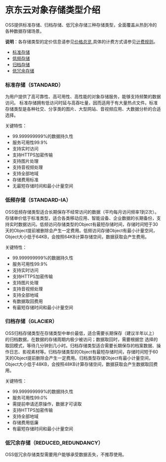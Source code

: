 #  京东云对象存储类型介绍
OSS提供标准存储、归档存储、低冗余存储三种存储类型，全面覆盖从热到冷的各种数据存储场景。

**说明**：各存储类型的定价信息请参见[价格总览](https://docs.jdcloud.com/cn/object-storage-service/price-overview),具体的计费方式请参见[计费规则](https://docs.jdcloud.com/cn/object-storage-service/billing-rules)。

* [标准存储](StorageClass-Overview#user-content-1)
* [低频存储](StorageClass-Overview#user-content-2)
* [归档存储](StorageClass-Overview#user-content-3)
* [低冗余存储](StorageClass-Overview#user-content-4)


### 标准存储（STANDARD）

<div id="user-content-1"></div>

为用户提供了高可靠性、高可用性、高性能的对象存储服务，能够支持频繁的数据访问。
标准存储拥有低访问时延与高吞吐量，因而适用于有大量热点文件。标准存储类型是各种社交、分享类的图片、大型网站、音视频应用、大数据分析的合适选择。

关键特性：
* 99.999999999%的数据持久性
* 服务可用性99.9%
* 支持实时访问
* 支持HTTPS加密传输
* 支持图片处理
* 支持音视频处理
* 支持全部地域
* 存储费用标准
* 无最短存储时间和最小计量空间

### 低频存储（STANDARD-IA）

<div id="user-content-2"></div>

OSS低频存储类型适合长期保存不经常访问的数据（平均每月访问频率1到2次）。存储单价低于标准类型，适合各类移动应用、智能设备、企业数据的长期备份，支持实时数据访问。低频访问存储类型的Object有最短存储时间，存储时间短于30天的Object提前被删除会产生一定费用。低频访问存储Object有最小计量空间，Object大小低于64KB，会按照64KB计算存储空间，数据获取会产生费用。

关键特性：

* 99.999999999%的数据持久性
* 服务可用性99.9%
* 支持实时访问
* 支持HTTPS加密传输
* 支持图片处理
* 支持音视频处理
* 支持全部地域
* 有数据取回费用
* 有最短存储时间和最小计量空间

### 归档存储（GLACIER）

<div id="user-content-3"></div>

OSS归档存储类型在存储类型中单价最低，适合需要长期保存（建议半年以上）的归档数据，在数据的存储周期内极少被访问；数据取回时，需要根据您
选择的取回模式，等待几分钟到几小时。归档存储类型适合需要长期保存的档案数据、操作日志、影视素材等。归档存储类型的Object有最短存储时间，存储时间短于60天的Object提前删除会产生一定费用。归档类型存储Object有最小计量空间，Object大小低于48KB，会按照48KB计算存储空间，数据获取会产生数据取回费用。


关键特性：

* 99.999999999%的数据持久性
* 服务可用性99.0%
* 需提前申请还原操作，数据才可读取
* 支持HTTPS加密传输
* 支持全部地域
* 存储费用低廉
* 有最短存储时间和最小计量空间




### 低冗余存储（REDUCED_REDUNDANCY）

<div id="user-content-4"></div>

OSS低冗余存储类型需要用户能够承受数据丢失，不推荐使用。





